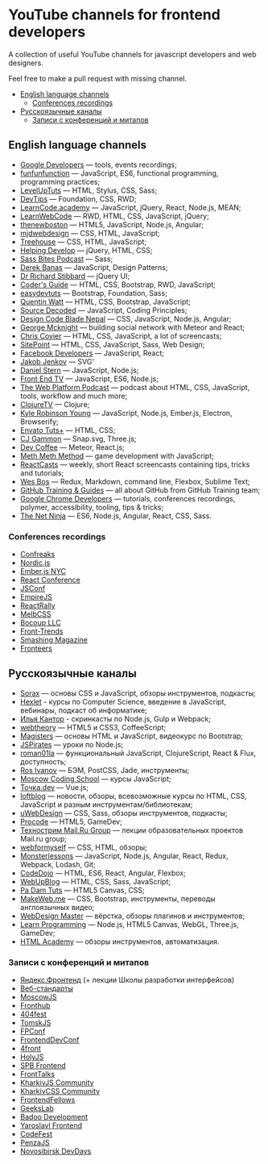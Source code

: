 # YouTube channels for frontend developers

A collection of useful YouTube channels for javascript developers and web designers.

Feel free to make a pull request with missing channel.

- [English language channels](#english-language-channels)
	- [Conferences recordings](#conferences-recordings)
- [Русскоязычные каналы](#Русскоязычные-каналы)
	- [Записи с конференций и митапов](#Записи-с-конференций-и-митапов)

## English language channels

- [Google Developers](http://www.youtube.com/user/GoogleDevelopers) — tools, events recordings;
- [funfunfunction](https://www.youtube.com/channel/UCO1cgjhGzsSYb1rsB4bFe4Q) — JavaScript, ES6, functional programming, programming practices;
- [LevelUpTuts](http://www.youtube.com/user/LevelUpTuts) — HTML, Stylus, CSS, Sass;
- [DevTips](http://www.youtube.com/user/DevTipsForDesigners) — Foundation, CSS, RWD;
- [LearnCode.academy](http://www.youtube.com/user/learncodeacademy) — JavaScript, jQuery, React, Node.js, MEAN;
- [LearnWebCode](http://www.youtube.com/user/LearnWebCode) — RWD, HTML, CSS, JavaScript, jQuery;
- [thenewboston](http://www.youtube.com/user/thenewboston) — HTML5, JavaScript, Node.js, Angular;
- [mjdwebdesign](http://www.youtube.com/user/mjdwebdesign) — CSS, HTML, JavaScript;
- [Treehouse](http://www.youtube.com/user/gotreehouse) — CSS, HTML, JavaScript;
- [Helping Develop](http://www.youtube.com/user/TheHelpingDevelop) — jQuery, HTML, CSS;
- [Sass Bites Podcast](http://www.youtube.com/user/sassbites) — Sass;
- [Derek Banas](http://www.youtube.com/user/derekbanas) — JavaScript, Design Patterns;
- [Dr Richard Stibbard](http://www.youtube.com/user/webinaction) — jQuery UI;
- [Coder's Guide](http://www.youtube.com/user/CodersGuide) — HTML, CSS, Bootstrap, RWD, JavaScript;
- [easydevtuts](http://www.youtube.com/user/easydevtuts) — Bootstrap, Foundation, Sass;
- [Quentin Watt](http://www.youtube.com/user/QuentinWatt) — HTML, CSS, Bootstrap, JavaScript;
- [Source Decoded](http://www.youtube.com/channel/UCl0hPcsUmeld49qmWWSQKOg) — JavaScript, Coding Principles;
- [Design Code Blade Nepal](https://www.youtube.com/channel/UCOL9ZxzRX9lIvOliY_oz0Ng) — CSS, JavaScript, Node.js, Angular;
- [George Mcknight](https://www.youtube.com/user/geomck1967) — building social network with Meteor and React;
- [Chris Coyier](http://www.youtube.com/user/realcsstricks) — HTML, CSS, JavaScript, a lot of screencasts;
- [SitePoint](https://www.youtube.com/user/SitePoint) — HTML, CSS, JavaScript, Sass, Web Design;
- [Facebook Developers](https://www.youtube.com/user/FacebookDevelopers) — JavaScript, React;
- [Jakob Jenkov](https://www.youtube.com/user/jjenkov) — SVG'
- [Daniel Stern](https://www.youtube.com/channel/UC5ohWghqu1C7bYAq_IDBkIw) — JavaScript, Node.js;
- [Front End TV](https://www.youtube.com/channel/UCztRO4rG71uxuR-Tpf_biww) — JavaScript, ES6, Node.js;
- [The Web Platform Podcast](https://www.youtube.com/channel/UCjz3j22CyBpy6Qk5SL6UwcQ) — podcast about HTML, CSS, JavaScript, tools, workflow and much more;
- [ClojureTV](https://www.youtube.com/user/ClojureTV) — Clojure;
- [Kyle Robinson Young](https://www.youtube.com/channel/UCpqYfSWEcyBGorRGvPsHkgg) — JavaScript, Node.js, Ember.js, Electron, Browserify;
- [Envato Tuts+](https://www.youtube.com/channel/UC8lxnUR_CzruT2KA6cb7p0Q) — HTML, CSS;
- [CJ Gammon](https://www.youtube.com/user/cjgammon) — Snap.svg, Three.js;
- [Dev Coffee](https://www.youtube.com/channel/UCqr-7GDVTsdNBCeufvERYuw) — Meteor, React.js;
- [Meth Meth Method](https://www.youtube.com/channel/UC8A0M0eDttdB11MHxX58vXQ) — game development with JavaScript;
- [ReactCasts](https://www.youtube.com/channel/UCZkjWyyLvzWeoVWEpRemrDQ) — weekly, short React screencasts containing tips, tricks and tutorials;
- [Wes Bos](https://www.youtube.com/user/wesbos) — Redux, Markdown, command line, Flexbox, Sublime Text;
- [GitHub Training & Guides](https://www.youtube.com/user/GitHubGuides) — all about GitHub from GitHub Training team;
- [Google Chrome Developers](https://www.youtube.com/user/ChromeDevelopers) — tutorials, conferences recordings, polymer, accessibility, tooling, tips & tricks;
- [The Net Ninja](https://www.youtube.com/channel/UCW5YeuERMmlnqo4oq8vwUpg) — ES6, Node.js, Angular, React, CSS, Sass.

### Conferences recordings

- [Confreaks](https://www.youtube.com/channel/UCWnPjmqvljcafA0z2U1fwKQ)
- [Nordic.js](https://www.youtube.com/user/nordicjs)
- [Ember.js NYC](https://www.youtube.com/user/EmberNYC)
- [React Conference](https://www.youtube.com/user/reactconf)
- [JSConf](https://www.youtube.com/user/jsconfeu)
- [EmpireJS](https://www.youtube.com/channel/UCSTVaGXDcyRhxm_9Bgw0SBg)
- [ReactRally](https://www.youtube.com/channel/UCXBhQ05nu3L1abBUGeQ0ahw)
- [MelbCSS](https://www.youtube.com/channel/UCIpyTmd8_cCk26yzBaTIhUQ)
- [Bocoup LLC](https://www.youtube.com/user/BocoupLLC)
- [Front-Trends](https://www.youtube.com/channel/UCpIBwBITpXelDgDwe-16zWA)
- [Smashing Magazine](https://vimeo.com/smashingmagazine)
- [Fronteers](https://vimeo.com/fronteers)

## Русскоязычные каналы

- [Sorax](http://www.youtube.com/user/ArtSorax) — основы CSS и JavaScript, обзоры инструментов, подкасты;
- [Hexlet](https://www.youtube.com/user/HexletUniversity) - курсы по Computer Science, введение в JavaScript, вебинары, подкаст об информатике;
- [Илья Кантор](https://www.youtube.com/user/iliakan/) - скринкасты по Node.js, Gulp и Webpack;
- [webtheory](http://www.youtube.com/user/WebTheory) — HTML5 и CSS3, CoffeeScript;
- [Magisters](http://www.youtube.com/user/WebMagistersRu) — основы HTML и JavaScript, видеокурс по Bootstrap;
- [JSPirates](http://www.youtube.com/channel/UCoQvColVafC905L1wyqfjcg) — уроки по Node.js;
- [roman01la](https://www.youtube.com/user/roman01la) — функциональный JavaScript, ClojureScript, React & Flux, доступность;
- [Ros Ivanov](http://www.youtube.com/channel/UC-_16EgYOzinLxegLrTMkTA) — БЭМ, PostCSS, Jade, инструменты;
- [Moscow Coding School](https://www.youtube.com/channel/UC7AIp8rb_SF6c97GRxpOXGg) — курсы JavaScript;
- [Точка.dev](https://www.youtube.com/channel/UCzgtMBarT8AvsGc-Y_8Qexw) — Vue.js;
- [loftblog](https://www.youtube.com/channel/UCIIt69f5D44s2cdb9vXQNzA) — новости, обзоры, всевозможные курсы по HTML, CSS, JavaScript и разным инструментам/библиотекам;
- [uWebDesign](http://www.youtube.com/user/uwebdesign) — CSS, Sass, обзоры инструментов, подкасты;
- [Procode](http://www.youtube.com/user/easygamedev) — HTML5, GameDev;
- [Технострим Mail.Ru Group](http://www.youtube.com/user/TPMGTU) — лекции образовательных проектов Mail.ru group;
- [webformyself](http://www.youtube.com/channel/UCGuhp4lpQvK94ZC5kuOZbjA) — CSS, HTML, обзоры;
- [Monsterlessons](https://www.youtube.com/channel/UCyUFMVZ6VnbB5a8d_EyrFBQ) — JavaScript, Node.js, Angular, React, Redux, Webpack, Lodash, Git;
- [CodeDojo](https://www.youtube.com/channel/UCY10FZglXJ8RL3xB04VpykQ) — HTML, ES6, React, Angular, Flexbox;
- [WebUpBlog](https://www.youtube.com/channel/UCiw2l9SNahEtu14V7r9XMgg) — HTML, CSS, Sass, JavaScript;
- [Pa Dam Tuts](https://www.youtube.com/user/TheComePot) — HTML5 Canvas, CSS;
- [MakeWeb.me](https://www.youtube.com/channel/UCt36CWL85NGtOgUMZ2X6x5g) — CSS, Bootstrap, инструменты, переводы англоязычных видео;
- [WebDesign Master](https://www.youtube.com/user/agragregra) — вёрстка, обзоры плагинов и инструментов;
- [Learn Programming](https://www.youtube.com/user/nikitaseverinov) — Node.js, HTML5 Canvas, WebGL, Three.js, GameDev;
- [HTML Academy](https://www.youtube.com/channel/UChUxTMjJGo-JDRY8pNTGL2g) — обзоры инструментов, автоматизация.

### Записи с конференций и митапов

- [Яндекс.Фронтенд](https://www.youtube.com/channel/UCMtlICYxr6Dz_PG9_SVqRYQ) (+ лекции Школы разработки интерфейсов)
- [Веб-стандарты](http://www.youtube.com/user/wstdays)
- [MoscowJS](https://www.youtube.com/channel/UCIo6TsJzLVRGbRZxKzoNeFQ)
- [Fronthub](http://www.youtube.com/channel/UComo38nPQVCnkZFadQ9uc2A)
- [404fest](https://www.youtube.com/user/404fest)
- [TomskJS](https://www.youtube.com/channel/UCwgCp5l9a4bux4VE0S9CCLQ)
- [FPConf](https://www.youtube.com/channel/UCmiGqOz-jojsWUVXLZJ8mCw)
- [FrontendDevConf](https://www.youtube.com/channel/UCBaLKdTGUfiHvxWCV8aMAnQ)
- [4front](https://www.youtube.com/channel/UCj3KH8jxwcT5zOrByWmNXhA)
- [HolyJS](https://www.youtube.com/channel/UC2Jwo4Q0s-ucjGseHP8XUSQ)
- [SPB Frontend](https://www.youtube.com/channel/UCWjDubFXv8I1vWEb47s9_IA)
- [FrontTalks](https://www.youtube.com/channel/UCD1AEzxJfQfd01NChlpVeKA)
- [KharkivJS Community](https://www.youtube.com/channel/UCYCPt7SWMZa4T8GwkQ-K-0A)
- [KharkivCSS Community](https://www.youtube.com/channel/UC-R0SL5AsnnvDO2zf__7yPw)
- [FrontendFellows](https://www.youtube.com/channel/UCtKM34uT6t5BD0Dr1wobs5w)
- [GeeksLab](https://www.youtube.com/user/GeeksLabVideo)
- [Badoo Development](https://www.youtube.com/user/badoodev)
- [Yaroslavl Frontend](https://www.youtube.com/watch?v=s9JJ_PbVCIA&list=PLZinVxOM_0dK8JAsrNIwZkNn3vbRWBaex)
- [CodeFest](https://www.youtube.com/channel/UCH8zwr3rJOcgCApR_5z31cw)
- [PenzaJS](https://www.youtube.com/channel/UCyGFfAjZw-X1GZ4sZuueLzg)
- [Novosibirsk DevDays](https://www.youtube.com/user/DevDay2GIS)
